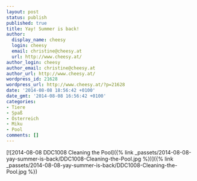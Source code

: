 ```yaml
---
layout: post
status: publish
published: true
title: Yay! Summer is back!
author:
  display_name: cheesy
  login: cheesy
  email: christine@cheesy.at
  url: http://www.cheesy.at/
author_login: cheesy
author_email: christine@cheesy.at
author_url: http://www.cheesy.at/
wordpress_id: 21628
wordpress_url: http://www.cheesy.at/?p=21628
date: '2014-08-08 18:56:42 +0100'
date_gmt: '2014-08-08 16:56:42 +0100'
categories:
- Tiere
- Spaß
- Österreich
- Miku
- Pool
comments: []
---
```

[![2014-08-08 DDC1008 Cleaning the Pool]({% link _passets/2014-08-08-yay-summer-is-back/DDC1008-Cleaning-the-Pool.jpg %})]({% link _passets/2014-08-08-yay-summer-is-back/DDC1008-Cleaning-the-Pool.jpg %})
